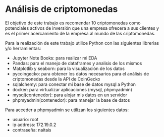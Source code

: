 # Análisis de criptomonedas

El objetivo de este trabajo es recomendar 10 criptomonedas como potenciales activos de inversión que una empresa ofrecera a sus clientes y es el primer acercamiento de la empresa al mundo de las criptomonedas. 

Para la realización de este trabajo utilice Python con las siguientes librerias y/o herramientas:

* Jupyter Note Books: para realizar mi EDA
* Pandas: para el manejo de dataframes y analisis de los mismos
* Matplotlib y seaborn: para la visualización de los datos
* pycoingecko: para obtener los datos necesarios para el análisis de criptomonedas desde la API de CoinGecko
* sqlalchemy: para conectar mi base de datos mysql a Python
* docker: para virtualizar aplicaciones (mysql, phpmyadmin)
* mysql(contenedor): para alojar mis datos en un servidor
* phpmyadmin(contenedor): para manejar la base de datos
  
Para acceder a phpmyadmin se utilizan los siguientes datos:

* usuario: root
* ip address: 172.19.0.2
* contraseña: naitais



